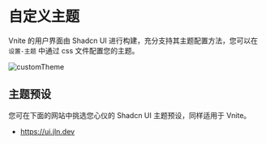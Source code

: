 # 自定义主题

Vnite 的用户界面由 Shadcn UI 进行构建，充分支持其主题配置方法，您可以在 `设置-主题` 中通过 css 文件配置您的主题。

![customTheme](https://img.timero.xyz/i/2024/12/10/6757fe023a11d.png)

## 主题预设

您可在下面的网站中挑选您心仪的 Shadcn UI 主题预设，同样适用于 Vnite。

- https://ui.jln.dev
